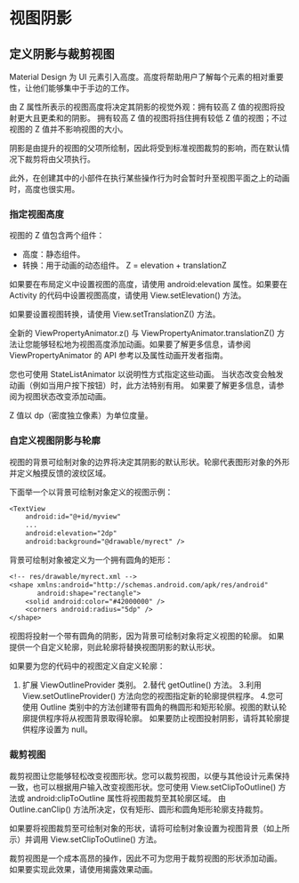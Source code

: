 # 视图阴影 

## 定义阴影与裁剪视图
Material Design 为 UI 元素引入高度。高度将帮助用户了解每个元素的相对重要性，让他们能够集中于手边的工作。

由 Z 属性所表示的视图高度将决定其阴影的视觉外观：拥有较高 Z 值的视图将投射更大且更柔和的阴影。 拥有较高 Z 值的视图将挡住拥有较低 Z 值的视图；不过视图的 Z 值并不影响视图的大小。

阴影是由提升的视图的父项所绘制，因此将受到标准视图裁剪的影响，而在默认情况下裁剪将由父项执行。

此外，在创建其中的小部件在执行某些操作行为时会暂时升至视图平面之上的动画时，高度也很实用。

### 指定视图高度
视图的 Z 值包含两个组件：

* 高度：静态组件。
* 转换：用于动画的动态组件。
Z = elevation + translationZ

如果要在布局定义中设置视图的高度，请使用 android:elevation 属性。如果要在 Activity 的代码中设置视图高度，请使用 View.setElevation() 方法。

如果要设置视图转换，请使用 View.setTranslationZ() 方法。

全新的 ViewPropertyAnimator.z() 与 ViewPropertyAnimator.translationZ() 方法让您能够轻松地为视图高度添加动画。如果要了解更多信息，请参阅 ViewPropertyAnimator 的 API 参考以及属性动画开发者指南。

您也可使用 StateListAnimator 以说明性方式指定这些动画。 当状态改变会触发动画（例如当用户按下按钮）时，此方法特别有用。 如果要了解更多信息，请参阅为视图状态改变添加动画。

Z 值以 dp（密度独立像素）为单位度量。

### 自定义视图阴影与轮廓

视图的背景可绘制对象的边界将决定其阴影的默认形状。轮廓代表图形对象的外形并定义触摸反馈的波纹区域。

下面举一个以背景可绘制对象定义的视图示例：

```txt
<TextView
    android:id="@+id/myview"
    ...
    android:elevation="2dp"
    android:background="@drawable/myrect" />

```
背景可绘制对象被定义为一个拥有圆角的矩形：
```txt
<!-- res/drawable/myrect.xml -->
<shape xmlns:android="http://schemas.android.com/apk/res/android"
       android:shape="rectangle">
    <solid android:color="#42000000" />
    <corners android:radius="5dp" />
</shape>
```

视图将投射一个带有圆角的阴影，因为背景可绘制对象将定义视图的轮廓。 如果提供一个自定义轮廓，则此轮廓将替换视图阴影的默认形状。

如果要为您的代码中的视图定义自定义轮廓：

1. 扩展 ViewOutlineProvider 类别。
2.替代 getOutline() 方法。
3.利用 View.setOutlineProvider() 方法向您的视图指定新的轮廓提供程序。
4.您可使用 Outline 类别中的方法创建带有圆角的椭圆形和矩形轮廓。视图的默认轮廓提供程序将从视图背景取得轮廓。 如果要防止视图投射阴影，请将其轮廓提供程序设置为 null。

### 裁剪视图
裁剪视图让您能够轻松改变视图形状。您可以裁剪视图，以便与其他设计元素保持一致，也可以根据用户输入改变视图形状。您可使用 View.setClipToOutline() 方法或 android:clipToOutline 属性将视图裁剪至其轮廓区域。 由 Outline.canClip() 方法所决定，仅有矩形、圆形和圆角矩形轮廓支持裁剪。

如果要将视图裁剪至可绘制对象的形状，请将可绘制对象设置为视图背景（如上所示）并调用 View.setClipToOutline() 方法。

裁剪视图是一个成本高昂的操作，因此不可为您用于裁剪视图的形状添加动画。 如果要实现此效果，请使用揭露效果动画。